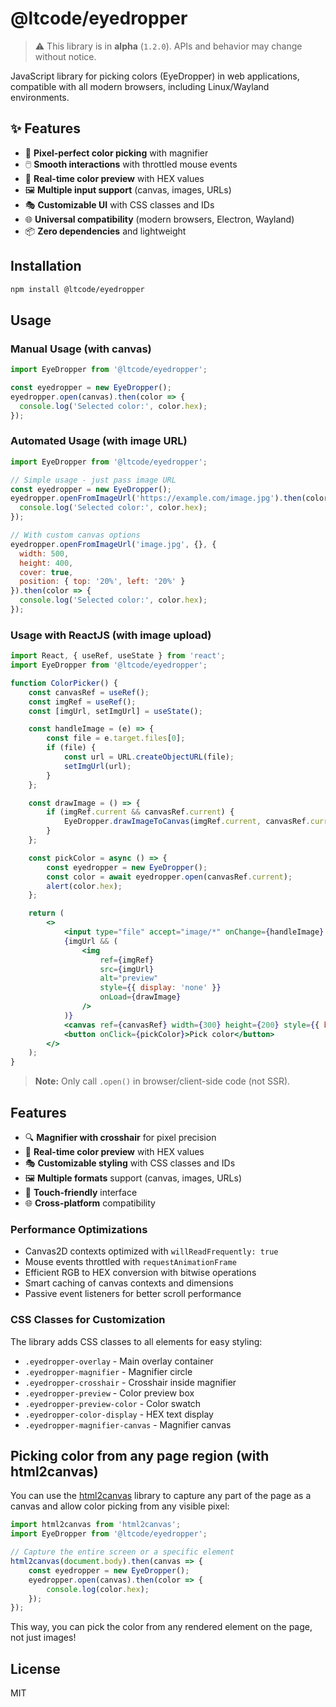 


# @ltcode/eyedropper

> ⚠️ This library is in **alpha** (`1.2.0`). APIs and behavior may change without notice.

JavaScript library for picking colors (EyeDropper) in web applications, compatible with all modern browsers, including Linux/Wayland environments.

## ✨ Features
- 🎯 **Pixel-perfect color picking** with magnifier
- 🖱️ **Smooth interactions** with throttled mouse events
- 🎨 **Real-time color preview** with HEX values
- 🖼️ **Multiple input support** (canvas, images, URLs)
- 🎭 **Customizable UI** with CSS classes and IDs
- 🌐 **Universal compatibility** (modern browsers, Electron, Wayland)
- 📦 **Zero dependencies** and lightweight

## Installation
```sh
npm install @ltcode/eyedropper
```


## Usage

### Manual Usage (with canvas)
```js
import EyeDropper from '@ltcode/eyedropper';

const eyedropper = new EyeDropper();
eyedropper.open(canvas).then(color => {
  console.log('Selected color:', color.hex);
});
```

### Automated Usage (with image URL)
```js
import EyeDropper from '@ltcode/eyedropper';

// Simple usage - just pass image URL
const eyedropper = new EyeDropper();
eyedropper.openFromImageUrl('https://example.com/image.jpg').then(color => {
  console.log('Selected color:', color.hex);
});

// With custom canvas options
eyedropper.openFromImageUrl('image.jpg', {}, {
  width: 500,
  height: 400,
  cover: true,
  position: { top: '20%', left: '20%' }
}).then(color => {
  console.log('Selected color:', color.hex);
});
```


### Usage with ReactJS (with image upload)
```jsx
import React, { useRef, useState } from 'react';
import EyeDropper from '@ltcode/eyedropper';

function ColorPicker() {
	const canvasRef = useRef();
	const imgRef = useRef();
	const [imgUrl, setImgUrl] = useState();

	const handleImage = (e) => {
		const file = e.target.files[0];
		if (file) {
			const url = URL.createObjectURL(file);
			setImgUrl(url);
		}
	};

	const drawImage = () => {
		if (imgRef.current && canvasRef.current) {
			EyeDropper.drawImageToCanvas(imgRef.current, canvasRef.current);
		}
	};

	const pickColor = async () => {
		const eyedropper = new EyeDropper();
		const color = await eyedropper.open(canvasRef.current);
		alert(color.hex);
	};

	return (
		<>
			<input type="file" accept="image/*" onChange={handleImage} />
			{imgUrl && (
				<img
					ref={imgRef}
					src={imgUrl}
					alt="preview"
					style={{ display: 'none' }}
					onLoad={drawImage}
				/>
			)}
			<canvas ref={canvasRef} width={300} height={200} style={{ border: '1px solid #ccc' }} />
			<button onClick={pickColor}>Pick color</button>
		</>
	);
}
```

> **Note:** Only call `.open()` in browser/client-side code (not SSR).

## Features
- 🔍 **Magnifier with crosshair** for pixel precision
- 🎨 **Real-time color preview** with HEX values
- 🎭 **Customizable styling** with CSS classes and IDs
- 🖼️ **Multiple formats** support (canvas, images, URLs)
- 📱 **Touch-friendly** interface
- 🌐 **Cross-platform** compatibility

### Performance Optimizations
- Canvas2D contexts optimized with `willReadFrequently: true`
- Mouse events throttled with `requestAnimationFrame`
- Efficient RGB to HEX conversion with bitwise operations
- Smart caching of canvas contexts and dimensions
- Passive event listeners for better scroll performance

### CSS Classes for Customization
The library adds CSS classes to all elements for easy styling:
- `.eyedropper-overlay` - Main overlay container
- `.eyedropper-magnifier` - Magnifier circle
- `.eyedropper-crosshair` - Crosshair inside magnifier
- `.eyedropper-preview` - Color preview box
- `.eyedropper-preview-color` - Color swatch
- `.eyedropper-color-display` - HEX text display
- `.eyedropper-magnifier-canvas` - Magnifier canvas

## Picking color from any page region (with html2canvas)

You can use the [html2canvas](https://html2canvas.hertzen.com/) library to capture any part of the page as a canvas and allow color picking from any visible pixel:

```js
import html2canvas from 'html2canvas';
import EyeDropper from '@ltcode/eyedropper';

// Capture the entire screen or a specific element
html2canvas(document.body).then(canvas => {
	const eyedropper = new EyeDropper();
	eyedropper.open(canvas).then(color => {
		console.log(color.hex);
	});
});
```

This way, you can pick the color from any rendered element on the page, not just images!

## License
MIT
